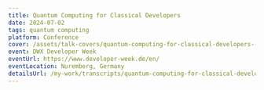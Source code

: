 ```yaml
---
title: Quantum Computing for Classical Developers
date: 2024-07-02
tags: quantum computing
platform: Conference
cover: /assets/talk-covers/quantum-computing-for-classical-developers--dwx-2024.png
event: DWX Developer Week
eventUrl: https://www.developer-week.de/en/
eventLocation: Nuremberg, Germany
detailsUrl: /my-work/transcripts/quantum-computing-for-classical-developers
---
```

